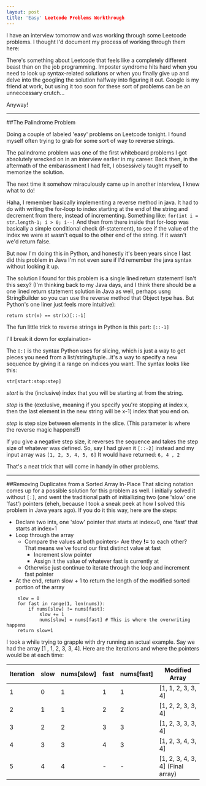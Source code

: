```yaml
---
layout: post
title: 'Easy' Leetcode Problems Workthrough
---
```


I have an interview tomorrow and was working through some Leetcode problems. I thought I'd document my process of working through them here:

There's something about Leetcode that feels like a completely different beast than on the job programming. Imposter syndrome hits hard when you need to look up syntax-related solutions or when you finally give up and delve into the googling the solution halfway into figuring it out. Google is my friend at work, but using it too soon for these sort of problems can be an unneccessary crutch...

Anyway! 

---

##The Palindrome Problem

Doing a couple of labeled 'easy' problems on Leetcode tonight. I found myself often trying to grab for some sort of way to reverse strings.

The palindrome problem was one of the first whiteboard problems I got absolutely wrecked on in an interview earlier in my career. Back then, in the aftermath of the embarassment I had felt, I obsessively taught myself to memorize the solution. 

The next time it somehow miraculously came up in another interview, I knew what to do! 

Haha, I remember basically implementing a reverse method in java. It had to do with writing the for-loop to index starting at the end of the string and decrement from there, instead of incrementing. Something like:
`for(int i = str.length-1; i > 0; i--)`
And then from there inside that for-loop was basically a simple conditional check (if-statement), to see if the value of the index we were at wasn't equal to the other end of the string. If it wasn't we'd return false.

But now I'm doing this in Python, and honestly it's been years since I last did this problem in Java I'm not even sure if I'd remember the java syntax without looking it up.

The solution I found for this problem is a single lined return statement! Isn't this sexy? (I'm thinking back to my Java days, and I think there should be a one lined return statement solution in Java as well, perhaps usng StringBuilder so you can use the reverse method that Object type has. But Python's one liner just feels more intuitive):

`return str(x) == str(x)[::-1]`

The fun little trick to reverse strings in Python is this part:
`[::-1]`

I'll break it down for explaination-

The `[:]` is the syntax Python uses for slicing, which is just a way to get pieces you need from a list/string/tuple...it's a way to specify a new sequence by giving it a range on indices you want. The syntax looks like this:

`str[start:stop:step]`

*start* is the (inclusive) index that you will be starting at from the string. 

*stop* is the (exclusive, meaning if you specify you're stopping at index x, then the last element in the new string will be x-1) index that you end on.

*step* is step size between elements in the slice. (This parameter is where the reverse magic happens!!)

If you give a negative step size, it reverses the sequence and takes the step size of whatever was defined. So, say I had given it `[::-2]` instead and my input array was 
`[1, 2, 3, 4, 5, 6]`
It would have returned:
`6, 4 , 2`

That's a neat trick that will come in handy in other problems.

---
##Removing Duplicates from a Sorted Array In-Place
That slicing notation comes up for a possible solution for this problem as well. I initially solved it without `[:]`, and went the traditional path of initiallizing two (one 'slow' one 'fast') pointers (eheh, because I took a sneak peek at how I solved this problem in Java years ago). If you do it this way, here are the steps:
* Declare two ints, one 'slow' pointer that starts at index=0, one 'fast' that starts at index=1
* Loop through the array
    * Compare the values at both pointers- Are they **!=** to each other? That means we've found our first distinct value at fast
        * Increment slow pointer
        * Assign it the value of whatever fast is currently at
    * Otherwise just continue to iterate through the loop and increment fast pointer
* At the end, return slow + 1 to return the length of the modified sorted portion of the array

```
    slow = 0
    for fast in range(1, len(nums)):
        if nums[slow] != nums[fast]:
            slow += 1 
            nums[slow] = nums[fast] # This is where the overwriting happens
    return slow+1
```

I took a while trying to grapple with dry running an actual example. Say we had the array [1 , 1, 2, 3, 3, 4]. Here are the iterations and where the pointers would be at each time:

| Iteration | slow | nums[slow] | fast | nums[fast] | Modified Array           |
|-----------|------------|------------|------------|------------|--------------------------|
| 1         | 0          | 1          | 1          | 1          | [1, 1, 2, 3, 3, 4]        |
| 2         | 1          | 1          | 2          | 2          | [1, 2, 2, 3, 3, 4]        |
| 3         | 2          | 2          | 3          | 3          | [1, 2, 3, 3, 3, 4]        |
| 4         | 3          | 3          | 4          | 3          | [1, 2, 3, 4, 3, 4]        |
| 5         | 4          | 4          | -          | -          | [1, 2, 3, 4, 3, 4] (Final array) |













